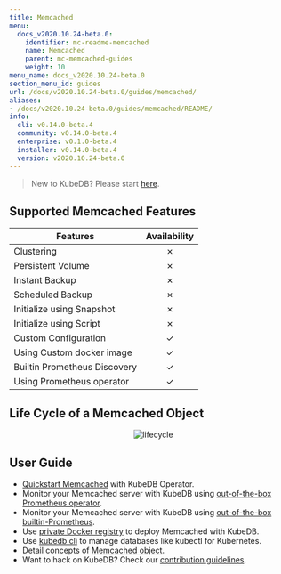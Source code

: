 ```yaml
---
title: Memcached
menu:
  docs_v2020.10.24-beta.0:
    identifier: mc-readme-memcached
    name: Memcached
    parent: mc-memcached-guides
    weight: 10
menu_name: docs_v2020.10.24-beta.0
section_menu_id: guides
url: /docs/v2020.10.24-beta.0/guides/memcached/
aliases:
- /docs/v2020.10.24-beta.0/guides/memcached/README/
info:
  cli: v0.14.0-beta.4
  community: v0.14.0-beta.4
  enterprise: v0.1.0-beta.4
  installer: v0.14.0-beta.4
  version: v2020.10.24-beta.0
---
```


> New to KubeDB? Please start [here](/docs/v2020.10.24-beta.0/README).

## Supported Memcached Features

| Features                     | Availability |
| ---------------------------- | :----------: |
| Clustering                   |   &#10007;   |
| Persistent Volume            |   &#10007;   |
| Instant Backup               |   &#10007;   |
| Scheduled Backup             |   &#10007;   |
| Initialize using Snapshot    |   &#10007;   |
| Initialize using Script      |   &#10007;   |
| Custom Configuration         |   &#10003;   |
| Using Custom docker image    |   &#10003;   |
| Builtin Prometheus Discovery |   &#10003;   |
| Using Prometheus operator    |   &#10003;   |

## Life Cycle of a Memcached Object

<p align="center">
  <img alt="lifecycle"  src="/docs/v2020.10.24-beta.0/images/memcached/memcached-lifecycle.png">
</p>

## User Guide

- [Quickstart Memcached](/docs/v2020.10.24-beta.0/guides/memcached/quickstart/quickstart) with KubeDB Operator.
- Monitor your Memcached server with KubeDB using [out-of-the-box Prometheus operator](/docs/v2020.10.24-beta.0/guides/memcached/monitoring/using-prometheus-operator).
- Monitor your Memcached server with KubeDB using [out-of-the-box builtin-Prometheus](/docs/v2020.10.24-beta.0/guides/memcached/monitoring/using-builtin-prometheus).
- Use [private Docker registry](/docs/v2020.10.24-beta.0/guides/memcached/private-registry/using-private-registry) to deploy Memcached with KubeDB.
- Use [kubedb cli](/docs/v2020.10.24-beta.0/guides/memcached/cli/cli) to manage databases like kubectl for Kubernetes.
- Detail concepts of [Memcached object](/docs/v2020.10.24-beta.0/guides/memcached/concepts/memcached).
- Want to hack on KubeDB? Check our [contribution guidelines](/docs/v2020.10.24-beta.0/CONTRIBUTING).
